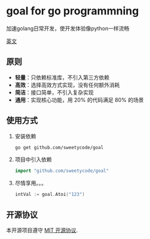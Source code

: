 # goal for go programmning

加速golang日常开发，使开发体验像python一样流畅

[英文](/README.md)

## 原则

- **轻量**：只依赖标准库，不引入第三方依赖
- **高效**：选择高效方式实现，没有任何额外消耗
- **简洁**：接口简单，不引入复杂实现
- **通用**：实现核心功能，用 20% 的代码满足 80% 的场景

## 使用方式

1. 安装依赖

    ```bash
    go get github.com/sweetycode/goal
    ```

2. 项目中引入依赖

    ```go
    import "github.com/sweetycode/goal"
    ```

3. 尽情享用。。。

    ```go
    intVal := goal.Atoi("123")
    ```

## 开源协议

本开源项目遵守 [MIT 开源协议](https://opensource.org/licenses/MIT).